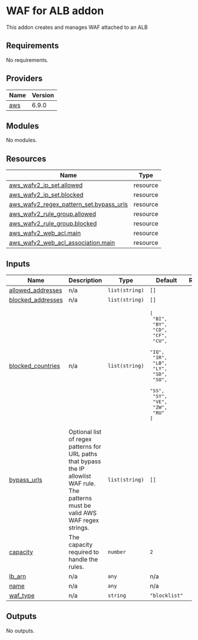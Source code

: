 # WAF for ALB addon
This addon creates and manages WAF attached to an ALB

## Requirements

No requirements.

## Providers

| Name | Version |
|------|---------|
| <a name="provider_aws"></a> [aws](#provider\_aws) | 6.9.0 |

## Modules

No modules.

## Resources

| Name | Type |
|------|------|
| [aws_wafv2_ip_set.allowed](https://registry.terraform.io/providers/hashicorp/aws/latest/docs/resources/wafv2_ip_set) | resource |
| [aws_wafv2_ip_set.blocked](https://registry.terraform.io/providers/hashicorp/aws/latest/docs/resources/wafv2_ip_set) | resource |
| [aws_wafv2_regex_pattern_set.bypass_urls](https://registry.terraform.io/providers/hashicorp/aws/latest/docs/resources/wafv2_regex_pattern_set) | resource |
| [aws_wafv2_rule_group.allowed](https://registry.terraform.io/providers/hashicorp/aws/latest/docs/resources/wafv2_rule_group) | resource |
| [aws_wafv2_rule_group.blocked](https://registry.terraform.io/providers/hashicorp/aws/latest/docs/resources/wafv2_rule_group) | resource |
| [aws_wafv2_web_acl.main](https://registry.terraform.io/providers/hashicorp/aws/latest/docs/resources/wafv2_web_acl) | resource |
| [aws_wafv2_web_acl_association.main](https://registry.terraform.io/providers/hashicorp/aws/latest/docs/resources/wafv2_web_acl_association) | resource |

## Inputs

| Name | Description | Type | Default | Required |
|------|-------------|------|---------|:--------:|
| <a name="input_allowed_addresses"></a> [allowed\_addresses](#input\_allowed\_addresses) | n/a | `list(string)` | `[]` | no |
| <a name="input_blocked_addresses"></a> [blocked\_addresses](#input\_blocked\_addresses) | n/a | `list(string)` | `[]` | no |
| <a name="input_blocked_countries"></a> [blocked\_countries](#input\_blocked\_countries) | n/a | `list(string)` | <pre>[<br/>  "BI",<br/>  "BY",<br/>  "CD",<br/>  "CF",<br/>  "CU",<br/>  "IQ",<br/>  "IR",<br/>  "LB",<br/>  "LY",<br/>  "SD",<br/>  "SO",<br/>  "SS",<br/>  "SY",<br/>  "VE",<br/>  "ZW",<br/>  "RU"<br/>]</pre> | no |
| <a name="input_bypass_urls"></a> [bypass\_urls](#input\_bypass\_urls) | Optional list of regex patterns for URL paths that bypass the IP allowlist WAF rule.<br/>The patterns must be valid AWS WAF regex strings. | `list(string)` | `[]` | no |
| <a name="input_capacity"></a> [capacity](#input\_capacity) | The capacity required to handle the rules. | `number` | `2` | no |
| <a name="input_lb_arn"></a> [lb\_arn](#input\_lb\_arn) | n/a | `any` | n/a | yes |
| <a name="input_name"></a> [name](#input\_name) | n/a | `any` | n/a | yes |
| <a name="input_waf_type"></a> [waf\_type](#input\_waf\_type) | n/a | `string` | `"blocklist"` | no |

## Outputs

No outputs.
